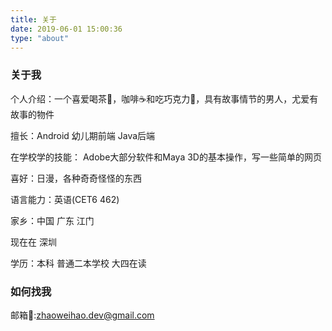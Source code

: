```yaml
---
title: 关于
date: 2019-06-01 15:00:36
type: "about"
---
```



### 关于我
个人介绍：一个喜爱喝茶🍵，咖啡☕和吃巧克力🍫，具有故事情节的男人，尤爱有故事的物件

擅长：Android  幼儿期前端 Java后端

在学校学的技能： Adobe大部分软件和Maya 3D的基本操作，写一些简单的网页

喜好：日漫，各种奇奇怪怪的东西

语言能力：英语(CET6 462)

家乡：中国 广东 江门

现在在 深圳

学历：本科 普通二本学校 大四在读

### 如何找我
邮箱📮:zhaoweihao.dev@gmail.com
